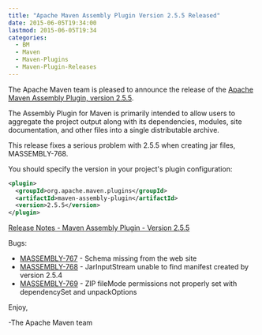```yaml
---
title: "Apache Maven Assembly Plugin Version 2.5.5 Released"
date: 2015-06-05T19:34:00
lastmod: 2015-06-05T19:34
categories:
  - BM
  - Maven
  - Maven-Plugins
  - Maven-Plugin-Releases
---
```

The Apache Maven team is pleased to announce the release of the [Apache
Maven Assembly Plugin, version 2.5.5](http://maven.apache.org/plugins/maven-assembly-plugin/).

The Assembly Plugin for Maven is primarily intended to allow users to aggregate
the project output along with its dependencies, modules, site documentation,
and other files into a single distributable archive.

This release fixes a serious problem with 2.5.5 when creating jar
files, MASSEMBLY-768.

You should specify the version in your project's plugin configuration:

```xml
<plugin>
  <groupId>org.apache.maven.plugins</groupId>
  <artifactId>maven-assembly-plugin</artifactId>
  <version>2.5.5</version>
</plugin>
```

<!-- more -->

[Release Notes - Maven Assembly Plugin - Version 2.5.5](https://issues.apache.org/jira/secure/ReleaseNote.jspa?version=12332381&styleName=Text&projectId=12317220)

Bugs:

 * [MASSEMBLY-767](https://issues.apache.org/jira/browse/MASSEMBLY-767) - Schema missing from the web site
 * [MASSEMBLY-768](https://issues.apache.org/jira/browse/MASSEMBLY-768) - JarInputStream unable to find  manifest created by version 2.5.4
 * [MASSEMBLY-769](https://issues.apache.org/jira/browse/MASSEMBLY-769) - ZIP fileMode permissions not properly set with dependencySet and unpackOptions


Enjoy,

-The Apache Maven team
